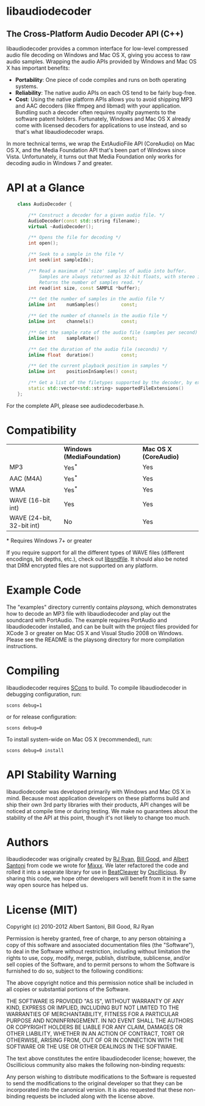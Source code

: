 libaudiodecoder
===============

The Cross-Platform Audio Decoder API (C++)
---------------

libaudiodecoder provides a common interface for low-level compressed audio file decoding on Windows and Mac OS X, giving
you access to raw audio samples. Wrapping the audio APIs provided by Windows and Mac OS X has important benefits:

*   **Portability**: One piece of code compiles and runs on both operating systems.
*   **Reliability**: The native audio APIs on each OS tend to be fairly bug-free.
*   **Cost**: Using the native platform APIs allows you to avoid shipping MP3 and AAC decoders (like ffmpeg and libmad) 
          with your application. Bundling such a decoder often requires royalty payments to the software patent holders. 
          Fortunately, Windows and Mac OS X already come with licensed decoders for applications to use instead, and
          so that's what libaudiodecoder wraps.

In more technical terms, we wrap the ExtAudioFile API (CoreAudio) on Mac OS X, and the Media Foundation API that's been part of Windows since Vista. Unfortunately, it turns out that Media Foundation only works for decoding audio in Windows 7 and greater. 


API at a Glance
===============


```c++
    class AudioDecoder {

        /** Construct a decoder for a given audio file. */
        AudioDecoder(const std::string filename);
        virtual ~AudioDecoder();

        /** Opens the file for decoding */
        int open();

        /** Seek to a sample in the file */
        int seek(int sampleIdx);

        /** Read a maximum of 'size' samples of audio into buffer. 
            Samples are always returned as 32-bit floats, with stereo interlacing.
            Returns the number of samples read. */
        int read(int size, const SAMPLE *buffer);

        /** Get the number of samples in the audio file */
        inline int    numSamples()        const;

        /** Get the number of channels in the audio file */
        inline int    channels()          const;

        /** Get the sample rate of the audio file (samples per second) */
        inline int    sampleRate()        const;

        /** Get the duration of the audio file (seconds) */
        inline float  duration()          const;

        /** Get the current playback position in samples */
        inline int    positionInSamples() const;

        /** Get a list of the filetypes supported by the decoder, by extension */
        static std::vector<std::string> supportedFileExtensions()
    };
```

For the complete API, please see audiodecoderbase.h.


Compatibility
=============

<table>
    <tr>
        <td></td>
        <td><b>Windows (MediaFoundation)</b></td>
        <td><b>Mac OS X (CoreAudio)</b></td>
    </tr>
    <tr>
        <td>MP3</td>
        <td>Yes<sup>*</sup></td>
        <td>Yes</td>
    </tr>
    <tr>
        <td>AAC (M4A)</td>
        <td>Yes<sup>*</sup></td>
        <td>Yes</td>
    </tr>
    <tr>
        <td>WMA</td>
        <td>Yes<sup>*</sup></td>
        <td>Yes</td>
    </tr>
    <tr>
        <td>WAVE (16-bit int)</td>
        <td>Yes</td>
        <td>Yes</td>
    </tr>
    <tr>
        <td>WAVE (24-bit, 32-bit int)</td>
        <td>No</td>
        <td>Yes</td>
    </tr>
</table>

\* Requires Windows 7+ or greater

If you require support for all the different types of WAVE files (different encodings, bit depths, etc.), check out [libsndfile](http://www.mega-nerd.com/libsndfile/). It should also be noted that DRM encrypted files are not supported on any platform.


Example Code
============

The "examples" directory currently contains *playsong*, which demonstrates how to decode an MP3 file with libaudiodecoder
and play out the soundcard with PortAudio. The example requires PortAudio and libaudiodecoder installed, and can be built
with the project files provided for XCode 3 or greater on Mac OS X and Visual Studio 2008 on Windows. Please see the
README is the playsong directory for more compilation instructions.

Compiling
=========

libaudiodecoder requires [SCons](http://www.scons.org) to build. To compile libaudiodecoder in debugging configuration, run:

    scons debug=1 

or for release configuration:

    scons debug=0
   
To install system-wide on Mac OS X (recommended), run:

    scons debug=0 install



API Stability Warning
=====================

libaudiodecoder was developed primarily with Windows and Mac OS X in mind. Because most application developers on these platforms build and ship their own 3rd party libraries with their products, API changes will be noticed at compile time or during testing. We make no guarantees about the stability of the API at this point, though it's not likely to change too much. 


Authors
=======

libaudiodecoder was originally created by [RJ Ryan](http://rustyryan.net/), [Bill Good](https://github.com/bkgood), and [Albert Santoni](http://www.santoni.ca/albert) from code we wrote for [Mixxx](http://www.mixxx.org/ "Mixxx"). We later refactored the code and rolled it into a separate library for use in [BeatCleaver](http://www.oscillicious.com/beatcleaver/ "BeatCleaver") by [Oscillicious](http://www.oscillicious.com/ "Oscillicious"). By sharing this code, we hope other developers will benefit from it in the same way open source has helped us. 


License (MIT)
=============

Copyright (c) 2010-2012 Albert Santoni, Bill Good, RJ Ryan  

Permission is hereby granted, free of charge, to any person obtaining
a copy of this software and associated documentation files
(the "Software"), to deal in the Software without restriction,
including without limitation the rights to use, copy, modify, merge,
publish, distribute, sublicense, and/or sell copies of the Software,
and to permit persons to whom the Software is furnished to do so,
subject to the following conditions:

The above copyright notice and this permission notice shall be
included in all copies or substantial portions of the Software.

THE SOFTWARE IS PROVIDED "AS IS", WITHOUT WARRANTY OF ANY KIND,
EXPRESS OR IMPLIED, INCLUDING BUT NOT LIMITED TO THE WARRANTIES OF
MERCHANTABILITY, FITNESS FOR A PARTICULAR PURPOSE AND NONINFRINGEMENT.
IN NO EVENT SHALL THE AUTHORS OR COPYRIGHT HOLDERS BE LIABLE FOR
ANY CLAIM, DAMAGES OR OTHER LIABILITY, WHETHER IN AN ACTION OF
CONTRACT, TORT OR OTHERWISE, ARISING FROM, OUT OF OR IN CONNECTION
WITH THE SOFTWARE OR THE USE OR OTHER DEALINGS IN THE SOFTWARE.



The text above constitutes the entire libaudiodecoder license; however, 
the Oscillicious community also makes the following non-binding requests:

Any person wishing to distribute modifications to the Software is
requested to send the modifications to the original developer so that
they can be incorporated into the canonical version. It is also 
requested that these non-binding requests be included along with the 
license above.

